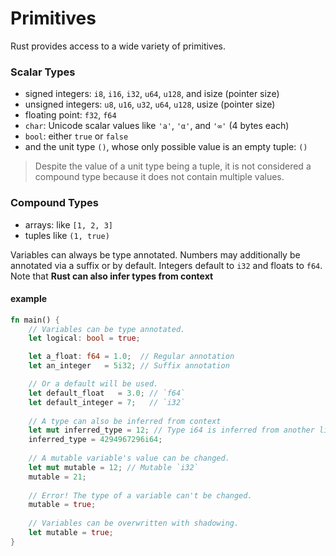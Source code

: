 # Primitives
Rust provides access to a wide variety of primitives.

### Scalar Types
- signed integers: `i8`, `i16`, `i32`, `u64`, `u128`, and isize (pointer size)
- unsigned integers: `u8`, `u16`, `u32`, `u64`, `u128`, usize (pointer size)
- floating point: `f32`, `f64`
- `char`: Unicode scalar values like `'a'`, `'α'`, and `'∞'` (4 bytes each)
- `bool`: either `true` or `false`
- and the unit type `()`,  whose only possible value is an empty tuple: `()`

>Despite the value of a unit type being a tuple, it is not considered a compound type because it does not contain multiple values.


### Compound Types
- arrays: like `[1, 2, 3]`
- tuples like `(1, true)`

Variables can always be type annotated. Numbers may additionally be annotated via a suffix or by default. Integers default to `i32` and floats to `f64`. Note that **Rust can also infer types from context**

#### example
```rust
fn main() {
    // Variables can be type annotated.
    let logical: bool = true;

    let a_float: f64 = 1.0;  // Regular annotation
    let an_integer   = 5i32; // Suffix annotation

    // Or a default will be used.
    let default_float   = 3.0; // `f64`
    let default_integer = 7;   // `i32`
    
    // A type can also be inferred from context 
    let mut inferred_type = 12; // Type i64 is inferred from another line
    inferred_type = 4294967296i64;
    
    // A mutable variable's value can be changed.
    let mut mutable = 12; // Mutable `i32`
    mutable = 21;
    
    // Error! The type of a variable can't be changed.
    mutable = true;
    
    // Variables can be overwritten with shadowing.
    let mutable = true;
}
```
